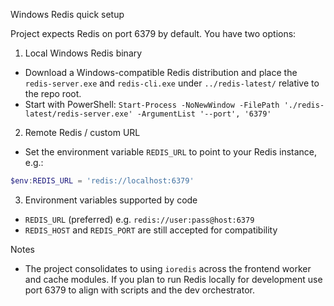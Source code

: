 Windows Redis quick setup

Project expects Redis on port 6379 by default. You have two options:

1) Local Windows Redis binary
- Download a Windows-compatible Redis distribution and place the `redis-server.exe` and `redis-cli.exe` under `../redis-latest/` relative to the repo root.
- Start with PowerShell: `Start-Process -NoNewWindow -FilePath './redis-latest/redis-server.exe' -ArgumentList '--port', '6379'`

2) Remote Redis / custom URL
- Set the environment variable `REDIS_URL` to point to your Redis instance, e.g.:

```powershell
$env:REDIS_URL = 'redis://localhost:6379'
```

3) Environment variables supported by code
- `REDIS_URL` (preferred) e.g. `redis://user:pass@host:6379`
- `REDIS_HOST` and `REDIS_PORT` are still accepted for compatibility

Notes
- The project consolidates to using `ioredis` across the frontend worker and cache modules. If you plan to run Redis locally for development use port 6379 to align with scripts and the dev orchestrator.
